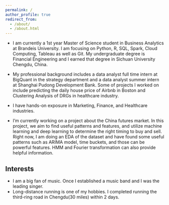 ```yaml
---
permalink: /
author_profile: true
redirect_from: 
  - /about/
  - /about.html
---
```



* I am currently a 1st year Master of Science student in Business Analytics at Brandeis University. I am focusing on Python, R, SQL, Spark, Cloud Computing, Tableau as well as Git. My undergraduate degree is Financial Engineering and I earned that degree in Sichuan University Chengdu, China.

* My professional background includes a data analyst full time intern at BigQuant in the strategy department and a data analyst summer intern at Shanghai Pudong Development Bank. Some of projects I worked on include predicting the daily house price of Airbnb in Boston and Clustering Analysis of DRGs in healthcare industry.

* I have hands-on exposure in Marketing, Finance, and Healthcare industries.

* I’m currently working on a project about the China futures market. In this project, we aim to find useful patterns and features, and utilize machine learning and deep learning to determine the right timing to buy and sell. Right now, I am doing an EDA of the dataset and have found some useful patterns such as ARIMA model, time buckets, and those can be powerful features. HMM and Fourier transformation can also provide helpful information.

Interests
-------- 


* I am a big fan of music. Once I established a music band and I was the leading singer.
* Long-distance running is one of my hobbies. I completed running the third-ring road in Chengdu(30 miles) within 2 days.



 


